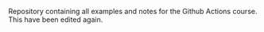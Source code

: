 Repository containing all examples and notes for the Github Actions course. This have been edited again.

